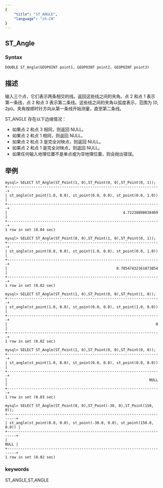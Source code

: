 ```yaml
---
{
    "title": "ST_ANGLE",
    "language": "zh-CN"
}
---
```


## ST_Angle

### Syntax

`DOUBLE ST_Angle(GEOPOINT point1, GEOPOINT point2, GEOPOINT point3)`

## 描述

输入三个点，它们表示两条相交的线。返回这些线之间的夹角。点 2 和点 1 表示第一条线，点 2 和点 3 表示第二条线。这些线之间的夹角以弧度表示，范围为 [0, 2pi)。夹角按顺时针方向从第一条线开始测量，直至第二条线。

ST_ANGLE 存在以下边缘情况：

* 如果点 2 和点 3 相同，则返回 NULL。
* 如果点 2 和点 1 相同，则返回 NULL。
* 如果点 2 和点 3 是完全对映点，则返回 NULL。
* 如果点 2 和点 1 是完全对映点，则返回 NULL。
* 如果任何输入地理位置不是单点或为空地理位置，则会抛出错误。

## 举例

```
mysql> SELECT ST_Angle(ST_Point(1, 0),ST_Point(0, 0),ST_Point(0, 1));
+----------------------------------------------------------------------+
| st_angle(st_point(1.0, 0.0), st_point(0.0, 0.0), st_point(0.0, 1.0)) |
+----------------------------------------------------------------------+
|                                                     4.71238898038469 |
+----------------------------------------------------------------------+
1 row in set (0.04 sec)

mysql> SELECT ST_Angle(ST_Point(0, 0),ST_Point(1, 0),ST_Point(0, 1));
+----------------------------------------------------------------------+
| st_angle(st_point(0.0, 0.0), st_point(1.0, 0.0), st_point(0.0, 1.0)) |
+----------------------------------------------------------------------+
|                                                  0.78547432161873854 |
+----------------------------------------------------------------------+
1 row in set (0.02 sec)

mysql> SELECT ST_Angle(ST_Point(1, 0),ST_Point(0, 0),ST_Point(1, 0));
+----------------------------------------------------------------------+
| st_angle(st_point(1.0, 0.0), st_point(0.0, 0.0), st_point(1.0, 0.0)) |
+----------------------------------------------------------------------+
|                                                                    0 |
+----------------------------------------------------------------------+
1 row in set (0.02 sec)

mysql> SELECT ST_Angle(ST_Point(1, 0),ST_Point(0, 0),ST_Point(0, 0));
+----------------------------------------------------------------------+
| st_angle(st_point(1.0, 0.0), st_point(0.0, 0.0), st_point(0.0, 0.0)) |
+----------------------------------------------------------------------+
|                                                                 NULL |
+----------------------------------------------------------------------+
1 row in set (0.03 sec)

mysql> SELECT ST_Angle(ST_Point(0, 0),ST_Point(-30, 0),ST_Point(150, 0));
+--------------------------------------------------------------------------+
| st_angle(st_point(0.0, 0.0), st_point(-30.0, 0.0), st_point(150.0, 0.0)) |
+--------------------------------------------------------------------------+
|                                                                     NULL |
+--------------------------------------------------------------------------+
1 row in set (0.02 sec)
```
### keywords
ST_ANGLE,ST,ANGLE
